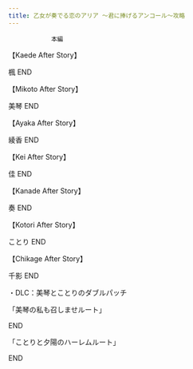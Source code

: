 ```yaml
---
title: 乙女が奏でる恋のアリア ～君に捧げるアンコール～攻略
---
```


                本編

【Kaede After Story】

楓 END

【Mikoto After Story】

美琴 END

【Ayaka After Story】

綾香 END

【Kei After Story】

佳 END

【Kanade After Story】

奏 END

【Kotori After Story】

ことり END

【Chikage After Story】

千影 END

・DLC：美琴とことりのダブルパッチ

「美琴の私も召しませルート」

END

「ことりと夕陽のハーレムルート」

END
              
